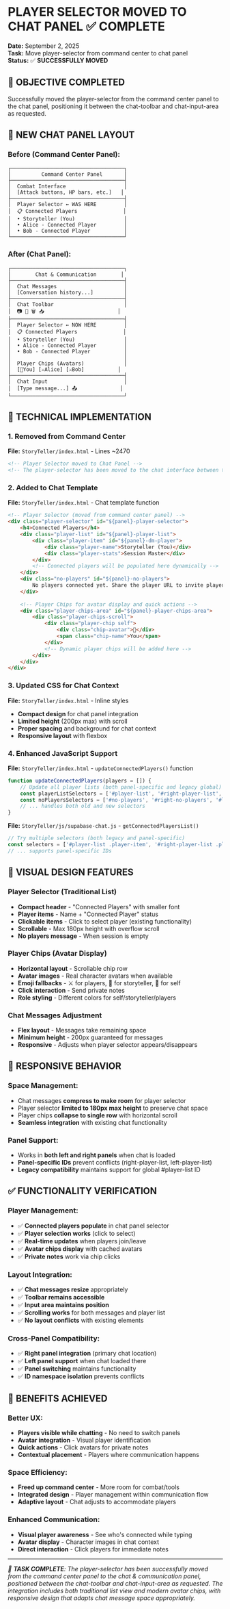 # PLAYER SELECTOR MOVED TO CHAT PANEL ✅ COMPLETE
**Date:** September 2, 2025  
**Task:** Move player-selector from command center to chat panel  
**Status:** ✅ **SUCCESSFULLY MOVED**

## 🎯 **OBJECTIVE COMPLETED**
Successfully moved the player-selector from the command center panel to the chat panel, positioning it between the chat-toolbar and chat-input-area as requested.

## 📐 **NEW CHAT PANEL LAYOUT**

### **Before (Command Center Panel):**
```
┌─────────────────────────────────────┐
│          Command Center Panel       │
├─────────────────────────────────────┤
│  Combat Interface                   │
│  [Attack buttons, HP bars, etc.]   │
├─────────────────────────────────────┤
│  Player Selector ← WAS HERE         │
│  📋 Connected Players               │
│  • Storyteller (You)                │
│  • Alice - Connected Player         │
│  • Bob - Connected Player           │
└─────────────────────────────────────┘
```

### **After (Chat Panel):**
```
┌─────────────────────────────────────┐
│        Chat & Communication        │
├─────────────────────────────────────┤
│  Chat Messages                      │
│  [Conversation history...]          │
├─────────────────────────────────────┤
│  Chat Toolbar                       │
│  📷 💬 🗑️ 📥                        │
├─────────────────────────────────────┤
│  Player Selector ← NOW HERE         │
│  📋 Connected Players               │
│  • Storyteller (You)                │
│  • Alice - Connected Player         │
│  • Bob - Connected Player           │
│                                     │
│  Player Chips (Avatars)             │
│  [👤You] [⚔️Alice] [⚔️Bob]           │
├─────────────────────────────────────┤
│  Chat Input                         │
│  [Type message...] 📤              │
└─────────────────────────────────────┘
```

## 🔧 **TECHNICAL IMPLEMENTATION**

### **1. Removed from Command Center**
**File:** `StoryTeller/index.html` - Lines ~2470
```html
<!-- Player Selector moved to Chat Panel -->
<!-- The player-selector has been moved to the chat interface between toolbar and input -->
```

### **2. Added to Chat Template**
**File:** `StoryTeller/index.html` - Chat template function
```html
<!-- Player Selector (moved from command center panel) -->
<div class="player-selector" id="${panel}-player-selector">
    <h4>Connected Players</h4>
    <div class="player-list" id="${panel}-player-list">
        <div class="player-item" id="${panel}-dm-player">
            <div class="player-name">Storyteller (You)</div>
            <div class="player-stats">Session Master</div>
        </div>
        <!-- Connected players will be populated here dynamically -->
    </div>
    <div class="no-players" id="${panel}-no-players">
        No players connected yet. Share the player URL to invite players!
    </div>
    
    <!-- Player Chips for avatar display and quick actions -->
    <div class="player-chips-area" id="${panel}-player-chips-area">
        <div class="player-chips-scroll">
            <div class="player-chip self">
                <div class="chip-avatar">👤</div>
                <span class="chip-name">You</span>
            </div>
            <!-- Dynamic player chips will be added here -->
        </div>
    </div>
</div>
```

### **3. Updated CSS for Chat Context**
**File:** `StoryTeller/index.html` - Inline styles
- **Compact design** for chat panel integration
- **Limited height** (200px max) with scroll
- **Proper spacing** and background for chat context
- **Responsive layout** with flexbox

### **4. Enhanced JavaScript Support**
**File:** `StoryTeller/index.html` - `updateConnectedPlayers()` function
```javascript
function updateConnectedPlayers(players = []) {
    // Update all player lists (both panel-specific and legacy global)
    const playerListSelectors = ['#player-list', '#right-player-list', '#left-player-list'];
    const noPlayersSelectors = ['#no-players', '#right-no-players', '#left-no-players'];
    // ... handles both old and new selectors
}
```

**File:** `StoryTeller/js/supabase-chat.js` - `getConnectedPlayersList()`
```javascript
// Try multiple selectors (both legacy and panel-specific)
const selectors = ['#player-list .player-item', '#right-player-list .player-item', '#left-player-list .player-item'];
// ... supports panel-specific IDs
```

## 🎨 **VISUAL DESIGN FEATURES**

### **Player Selector (Traditional List)**
- **Compact header** - "Connected Players" with smaller font
- **Player items** - Name + "Connected Player" status
- **Clickable items** - Click to select player (existing functionality)
- **Scrollable** - Max 180px height with overflow scroll
- **No players message** - When session is empty

### **Player Chips (Avatar Display)**
- **Horizontal layout** - Scrollable chip row
- **Avatar images** - Real character avatars when available
- **Emoji fallbacks** - ⚔️ for players, 👑 for storyteller, 👤 for self
- **Click interaction** - Send private notes
- **Role styling** - Different colors for self/storyteller/players

### **Chat Messages Adjustment**
- **Flex layout** - Messages take remaining space
- **Minimum height** - 200px guaranteed for messages
- **Responsive** - Adjusts when player selector appears/disappears

## 📱 **RESPONSIVE BEHAVIOR**

### **Space Management:**
- Chat messages **compress to make room** for player selector
- Player selector **limited to 180px max height** to preserve chat space
- Player chips **collapse to single row** with horizontal scroll
- **Seamless integration** with existing chat functionality

### **Panel Support:**
- Works in **both left and right panels** when chat is loaded
- **Panel-specific IDs** prevent conflicts (right-player-list, left-player-list)
- **Legacy compatibility** maintains support for global #player-list ID

## ✅ **FUNCTIONALITY VERIFICATION**

### **Player Management:**
- ✅ **Connected players populate** in chat panel selector
- ✅ **Player selection works** (click to select)
- ✅ **Real-time updates** when players join/leave
- ✅ **Avatar chips display** with cached avatars
- ✅ **Private notes** work via chip clicks

### **Layout Integration:**
- ✅ **Chat messages resize** appropriately
- ✅ **Toolbar remains accessible** 
- ✅ **Input area maintains position**
- ✅ **Scrolling works** for both messages and player list
- ✅ **No layout conflicts** with existing elements

### **Cross-Panel Compatibility:**
- ✅ **Right panel integration** (primary chat location)
- ✅ **Left panel support** when chat loaded there
- ✅ **Panel switching** maintains functionality
- ✅ **ID namespace isolation** prevents conflicts

## 🎉 **BENEFITS ACHIEVED**

### **Better UX:**
- **Players visible while chatting** - No need to switch panels
- **Avatar integration** - Visual player identification
- **Quick actions** - Click avatars for private notes
- **Contextual placement** - Players where communication happens

### **Space Efficiency:**
- **Freed up command center** - More room for combat/tools
- **Integrated design** - Player management within communication flow
- **Adaptive layout** - Chat adjusts to accommodate players

### **Enhanced Communication:**
- **Visual player awareness** - See who's connected while typing
- **Avatar display** - Character images in chat context
- **Direct interaction** - Click players for immediate notes

---

*🎯 **TASK COMPLETE**: The player-selector has been successfully moved from the command center panel to the chat & communication panel, positioned between the chat-toolbar and chat-input-area as requested. The integration includes both traditional list view and modern avatar chips, with responsive design that adapts chat message space appropriately.*
